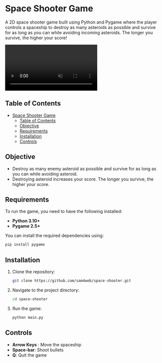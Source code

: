 # Space Shooter Game

A 2D space shooter game built using Python and Pygame where the player controls a spaceship to destroy as many asteroids
as possible and survive for as long as you can while avoiding incoming asteroids. The longer you survive, the higher
your score!

<video autoplay loop muted>
  <source src="data/gameplay.mp4" type="video/mp4">
</video>

## Table of Contents

- [Space Shooter Game](#space-shooter-game)
  - [Table of Contents](#table-of-contents)
  - [Objective](#objective)
  - [Requirements](#requirements)
  - [Installation](#installation)
  - [Controls](#controls)

## Objective

- Destroy as many enemy asteroid as possible and survive for as long as you can while avoiding
  asteroid.
- Destroying asteroid increases your score. The longer you survive, the higher your score.

## Requirements

To run the game, you need to have the following installed:

- **Python 3.10+**
- **Pygame 2.5+**

You can install the required dependencies using:

```bash
pip install pygame
```

## Installation

1. Clone the repository:

   ```bash
   git clone https://github.com/sam4web/space-shooter.git
   ```

2. Navigate to the project directory:
   ```bash
   cd space-shooter
   ```
3. Run the game:
   ```bash
   python main.py
   ```

## Controls

- **Arrow Keys** : Move the spaceship
- **Space-bar**: Shoot bullets
- **Q**: Quit the game
